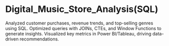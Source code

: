 # Digital_Music_Store_Analysis(SQL)
Analyzed customer purchases, revenue trends, and top-selling genres using SQL. Optimized queries with
JOINs, CTEs, and Window Functions to generate insights. Visualized key metrics in Power BI/Tableau,
driving data-driven recommendations.
